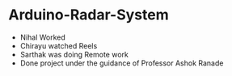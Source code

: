# Arduino-Radar-System
- Nihal Worked
- Chirayu watched Reels
- Sarthak was doing Remote work 
- Done project under the guidance of Professor Ashok Ranade
